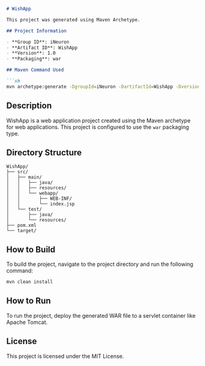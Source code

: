 ```markdown
# WishApp

This project was generated using Maven Archetype.

## Project Information

- **Group ID**: iNeuron
- **Artifact ID**: WishApp
- **Version**: 1.0
- **Packaging**: war

## Maven Command Used

```sh
mvn archetype:generate -DgroupId=iNeuron -DartifactId=WishApp -Dversion=1.0 -Dpackaging=war -DarchetypeArtifactId=maven-archetype-webapp -DinteractiveMode=false
```

## Description

WishApp is a web application project created using the Maven archetype for web applications. This project is configured to use the `war` packaging type.

## Directory Structure

```
WishApp/
├── src/
│   ├── main/
│   │   ├── java/
│   │   ├── resources/
│   │   └── webapp/
│   │       ├── WEB-INF/
│   │       └── index.jsp
│   └── test/
│       ├── java/
│       └── resources/
├── pom.xml
└── target/
```

## How to Build

To build the project, navigate to the project directory and run the following command:

```sh
mvn clean install
```

## How to Run

To run the project, deploy the generated WAR file to a servlet container like Apache Tomcat.

## License

This project is licensed under the MIT License.
```